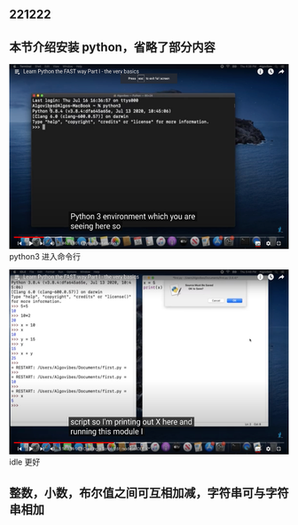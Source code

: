 ## 221222

## 本节介绍安装 python，省略了部分内容

<img src='./img/2022-12-22-16-18-14.png' height=333px></img>  
python3 进入命令行

<img src='./img/2022-12-22-16-21-24.png' height=333px></img>  
idle 更好

## 整数，小数，布尔值之间可互相加减，字符串可与字符串相加
